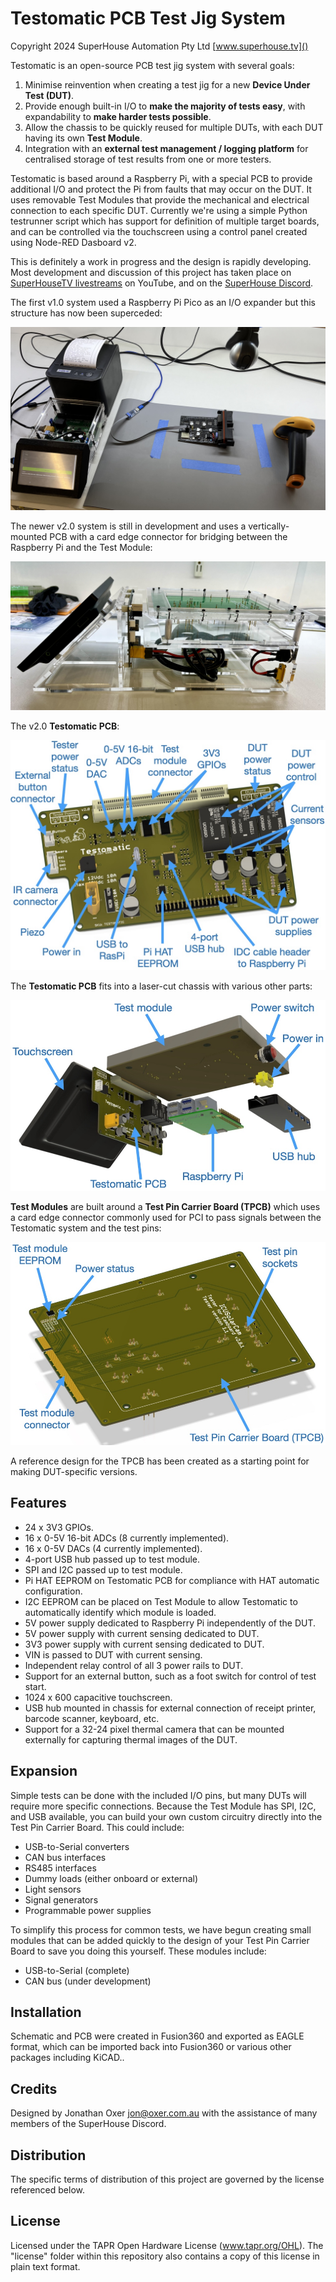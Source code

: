 Testomatic PCB Test Jig System
==============================

Copyright 2024 SuperHouse Automation Pty Ltd  [www.superhouse.tv]()

Testomatic is an open-source PCB test jig system with several goals:

1. Minimise reinvention when creating a test jig for a new **Device
Under Test (DUT)**.
2. Provide enough built-in I/O to **make the majority of tests easy**, with
expandability to **make harder tests possible**.
3. Allow the chassis to be quickly reused for multiple DUTs, with
each DUT having its own **Test Module**.
4. Integration with an **external test management / logging platform** for centralised storage of test results from one or more testers.

Testomatic is based around a Raspberry Pi, with a special PCB to provide additional I/O and protect the Pi from faults that may occur on the DUT. It uses removable Test Modules that provide the mechanical and electrical connection to each specific DUT. Currently we're using a simple Python testrunner script which has support for definition of multiple target boards, and can be controlled via the touchscreen using a control panel created using Node-RED Dasboard v2.

This is definitely a work in progress and the design is rapidly
developing. Most development and discussion of this project has taken
place on [SuperHouseTV livestreams](https://www.youtube.com/superhousetv) on YouTube, and on the [SuperHouse
Discord](https://www.superhouse.tv/discord/).

The first v1.0 system used a Raspberry Pi Pico as an I/O expander but this structure has now been superceded:

![Prototype test jig](Images/Test-jig.jpg)

The newer v2.0 system is still in development and uses a vertically-mounted PCB with a card edge connector for bridging between the Raspberry Pi and the Test Module:

![Testomatic v2.0](Images/Testomatic-v2-side-open.jpg)

The v2.0 **Testomatic PCB**:

![Testomatic PCB annotated](Images/Testomatic-PCB-annotated.jpeg)

The **Testomatic PCB** fits into a laser-cut chassis with various other
parts:

![Testomatic structure](Images/Testomatic-structure-annotated.jpeg)

**Test Modules** are built around a **Test Pin Carrier Board (TPCB)** which
uses a card edge connector commonly used for PCI to pass signals
between the Testomatic system and the test pins:

![Test Pin Carrier Board ](Images/Testomatic-TPCB-annotated.jpeg)

A reference design for the TPCB has been created as a starting point for making DUT-specific versions.

## Features
* 24 x 3V3 GPIOs.
* 16 x 0-5V 16-bit ADCs (8 currently implemented).
* 16 x 0-5V DACs (4 currently implemented).
* 4-port USB hub passed up to test module.
* SPI and I2C passed up to test module.
* Pi HAT EEPROM on Testomatic PCB for compliance with HAT automatic configuration.
* I2C EEPROM can be placed on Test Module to allow Testomatic to automatically identify which module is loaded.
* 5V power supply dedicated to Raspberry Pi independently of the DUT.
* 5V power supply with current sensing dedicated to DUT.
* 3V3 power supply with current sensing dedicated to DUT.
* VIN is passed to DUT with current sensing.
* Independent relay control of all 3 power rails to DUT.
* Support for an external button, such as a foot switch for control of test start.
* 1024 x 600 capacitive touchscreen.
* USB hub mounted in chassis for external connection of receipt printer, barcode scanner, keyboard, etc.
* Support for a 32-24 pixel thermal camera that can be mounted externally for capturing thermal images of the DUT.

## Expansion
Simple tests can be done with the included I/O pins, but many DUTs will require more specific connections. Because the Test Module has SPI, I2C, and USB available, you can build your own custom circuitry directly into the Test Pin Carrier Board. This could include:

* USB-to-Serial converters
* CAN bus interfaces
* RS485 interfaces
* Dummy loads (either onboard or external)
* Light sensors
* Signal generators
* Programmable power supplies

To simplify this process for common tests, we have begun creating small modules that can be added quickly to the design of your Test Pin Carrier Board to save you doing this yourself. These modules include:

 * USB-to-Serial (complete)
 * CAN bus (under development)

## Installation
Schematic and PCB were created in Fusion360 and exported as EAGLE format,
which can be imported back into Fusion360 or various other packages including KiCAD..


## Credits
Designed by Jonathan Oxer <jon@oxer.com.au> with the assistance of many members of the SuperHouse Discord.


## Distribution
The specific terms of distribution of this project are governed by the
license referenced below.


## License
Licensed under the TAPR Open Hardware License (www.tapr.org/OHL).
The "license" folder within this repository also contains a copy of
this license in plain text format.
